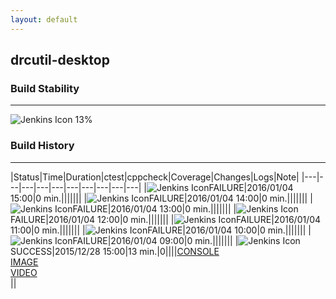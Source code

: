 ```yaml
---
layout: default
---
```

## drcutil-desktop
### Build Stability
___
![Jenkins Icon](http://jenkinshrg.github.io/images/48x48/health-00to19.png)
13%
  
### Build History
___
|Status|Time|Duration|<span class='badge'>ctest</span>|<span class='badge'>cppcheck</span>|Coverage|Changes|Logs|Note|
|---|---|---|---|---|---|---|---|---|---|
|![Jenkins Icon](http://jenkinshrg.github.io/images/24x24/red.png)FAILURE|2016/01/04 15:00|0 min.|||||||
|![Jenkins Icon](http://jenkinshrg.github.io/images/24x24/red.png)FAILURE|2016/01/04 14:00|0 min.|||||||
|![Jenkins Icon](http://jenkinshrg.github.io/images/24x24/red.png)FAILURE|2016/01/04 13:00|0 min.|||||||
|![Jenkins Icon](http://jenkinshrg.github.io/images/24x24/red.png)FAILURE|2016/01/04 12:00|0 min.|||||||
|![Jenkins Icon](http://jenkinshrg.github.io/images/24x24/red.png)FAILURE|2016/01/04 11:00|0 min.|||||||
|![Jenkins Icon](http://jenkinshrg.github.io/images/24x24/red.png)FAILURE|2016/01/04 10:00|0 min.|||||||
|![Jenkins Icon](http://jenkinshrg.github.io/images/24x24/red.png)FAILURE|2016/01/04 09:00|0 min.|||||||
|![Jenkins Icon](http://jenkinshrg.github.io/images/24x24/blue.png)SUCCESS|2015/12/28 15:00|13 min.|0||||[CONSOLE](https://drive.google.com/file/d/0B54sHwaxmuM4RW5aNV9UMlZ3Y0E/view?usp=drivesdk)<br>[IMAGE](https://drive.google.com/file/d/0B54sHwaxmuM4VlVPU1B5a25OUVk/view?usp=drivesdk)<br>[VIDEO](https://drive.google.com/file/d/0B54sHwaxmuM4bVh3NHFCRzl6ckU/view?usp=drivesdk)<br>||
